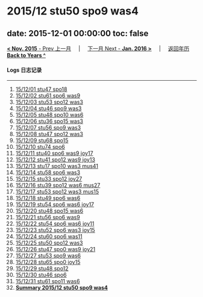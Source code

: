 # 2015/12 stu50 spo9 was4

date: 2015-12-01 00:00:00
toc: false
---
[**< Nov. 2015** - Prev 上一月](/lifelogs/2015/11/index.md) &nbsp; &nbsp; | &nbsp; &nbsp; [下一月 Next - **Jan. 2016 >**](/lifelogs/2016/01/index.md) &nbsp; &nbsp; |  &nbsp; &nbsp; [返回年历 **Back to Years ^**](/lifelogs/index.md)
<br/>
#### Logs 日志记录
---
1. [15/12/01 stu47 spo18](/lifelogs/2015/12/d01.md)
2. [15/12/02 stu61 spo6 was9](/lifelogs/2015/12/d02.md)
3. [15/12/03 stu53 spo12 was3](/lifelogs/2015/12/d03.md)
4. [15/12/04 stu46 spo9 was3](/lifelogs/2015/12/d04.md)
5. [15/12/05 stu48 spo10 was6](/lifelogs/2015/12/d05.md)
6. [15/12/06 stu36 spo15 was3](/lifelogs/2015/12/d06.md)
7. [15/12/07 stu56 spo9 was3](/lifelogs/2015/12/d07.md)
8. [15/12/08 stu47 spo12 was3](/lifelogs/2015/12/d08.md)
9. [15/12/09 stu68 spo15](/lifelogs/2015/12/d09.md)
10. [15/12/10 stu74 spo6](/lifelogs/2015/12/d10.md)
11. [15/12/11 stu40 spo6 was9 joy17](/lifelogs/2015/12/d11.md)
12. [15/12/12 stu41 spo12 was9 joy13](/lifelogs/2015/12/d12.md)
13. [15/12/13 stu17 spo10 was3 mus41](/lifelogs/2015/12/d13.md)
14. [15/12/14 stu58 spo6 was3](/lifelogs/2015/12/d14.md)
15. [15/12/15 stu33 spo12 joy27](/lifelogs/2015/12/d15.md)
16. [15/12/16 stu39 spo12 was6 mus27](/lifelogs/2015/12/d16.md)
17. [15/12/17 stu53 spo12 was3 mus15](/lifelogs/2015/12/d17.md)
18. [15/12/18 stu49 spo6 was6](/lifelogs/2015/12/d18.md)
19. [15/12/19 stu54 spo6 was6 joy17](/lifelogs/2015/12/d19.md)
20. [15/12/20 stu48 spo15 was6](/lifelogs/2015/12/d20.md)
21. [15/12/21 stu56 spo6 was9](/lifelogs/2015/12/d21.md)
22. [15/12/22 stu54 spo6 was6 joy11](/lifelogs/2015/12/d22.md)
23. [15/12/23 stu52 spo6 was3 joy15](/lifelogs/2015/12/d23.md)
24. [15/12/24 stu60 spo6 was11](/lifelogs/2015/12/d24.md)
25. [15/12/25 stu50 spo12 was3](/lifelogs/2015/12/d25.md)
26. [15/12/26 stu47 spo0 was9 joy21](/lifelogs/2015/12/d26.md)
27. [15/12/27 stu53 spo9 was6](/lifelogs/2015/12/d27.md)
28. [15/12/28 stu65 spo0 joy15](/lifelogs/2015/12/d28.md)
29. [15/12/29 stu48 spo12](/lifelogs/2015/12/d29.md)
30. [15/12/30 stu46 spo6](/lifelogs/2015/12/d30.md)
31. [15/12/31 stu61 spo11 was6](/lifelogs/2015/12/d31.md)
32. [**Summary 2015/12 stu50 spo9 was4**](/lifelogs/2015/12/time_stat.md)
